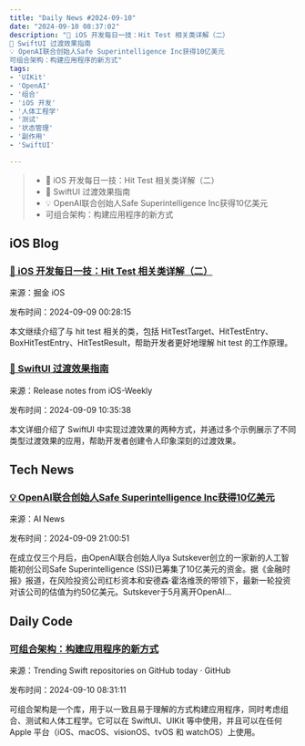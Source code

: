 ```yaml
---
title: "Daily News #2024-09-10"
date: "2024-09-10 08:37:02"
description: "🌟 iOS 开发每日一技：Hit Test 相关类详解（二）
🌟 SwiftUI 过渡效果指南
💡 OpenAI联合创始人Safe Superintelligence Inc获得10亿美元
可组合架构：构建应用程序的新方式"
tags: 
- 'UIKit'
- 'OpenAI'
- '组合'
- 'iOS 开发'
- '人体工程学'
- '测试'
- '状态管理'
- '副作用'
- 'SwiftUI'

---
```


> - 🌟 iOS 开发每日一技：Hit Test 相关类详解（二）
> - 🌟 SwiftUI 过渡效果指南
> - 💡 OpenAI联合创始人Safe Superintelligence Inc获得10亿美元
> - 可组合架构：构建应用程序的新方式

## iOS Blog

### [🌟 iOS 开发每日一技：Hit Test 相关类详解（二）](https://juejin.cn/post/7411797476673749042)

来源：掘金 iOS

发布时间：2024-09-09 00:28:15

本文继续介绍了与 hit test 相关的类，包括 HitTestTarget、HitTestEntry、BoxHitTestEntry、HitTestResult，帮助开发者更好地理解 hit test 的工作原理。

### [🌟 SwiftUI 过渡效果指南](https://github.com/SwiftOldDriver/iOS-Weekly/releases/tag/%23305)

来源：Release notes from iOS-Weekly

发布时间：2024-09-09 10:35:38

本文详细介绍了 SwiftUI 中实现过渡效果的两种方式，并通过多个示例展示了不同类型过渡效果的应用，帮助开发者创建令人印象深刻的过渡效果。

## Tech News

### [💡 OpenAI联合创始人Safe Superintelligence Inc获得10亿美元](https://www.artificialintelligence-news.com/news/openai-co-founder-safe-superintelligence-inc-secures-1b/?utm_source=rss&utm_medium=rss&utm_campaign=openai-co-founder-safe-superintelligence-inc-secures-1b)

来源：AI News

发布时间：2024-09-09 21:00:51

在成立仅三个月后，由OpenAI联合创始人Ilya Sutskever创立的一家新的人工智能初创公司Safe Superintelligence (SSI)已筹集了10亿美元的资金。据《金融时报》报道，在风险投资公司红杉资本和安德森·霍洛维茨的带领下，最新一轮投资对该公司的估值为约50亿美元。Sutskever于5月离开OpenAI...

## Daily Code

### [可组合架构：构建应用程序的新方式](https://github.com/pointfreeco/swift-composable-architecture)

来源：Trending Swift repositories on GitHub today · GitHub

发布时间：2024-09-10 08:31:11

可组合架构是一个库，用于以一致且易于理解的方式构建应用程序，同时考虑组合、测试和人体工程学。它可以在 SwiftUI、UIKit 等中使用，并且可以在任何 Apple 平台（iOS、macOS、visionOS、tvOS 和 watchOS）上使用。
